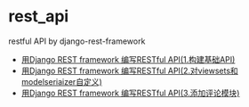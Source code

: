 # rest_api
restful API by django-rest-framework
- [用Django REST framework 编写RESTful API(1.构建基础API)](https://www.jianshu.com/p/8a449edea617)
- [用Django REST framework 编写RESTful API(2.对viewsets和modelseriaizer自定义)](https://www.jianshu.com/p/42eec7d7cc10)
- [用Django REST framework 编写RESTful API(3.添加评论模块)](https://www.jianshu.com/p/a410ae5f7d5e)
